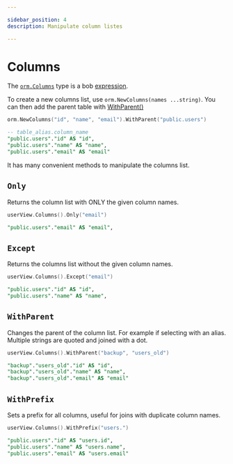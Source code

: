 ```yaml
---

sidebar_position: 4
description: Manipulate column listes

---
```


# Columns

The [`orm.Columns`](https://pkg.go.dev/github.com/stephenafamo/bob/orm#Columns) type is a bob [expression](../query-builder/building-queries#expressions).

To create a new columns list, use `orm.NewColumns(names ...string)`. You can then add the parent table with [WithParent()](#withparent)

```go
orm.NewColumns("id", "name", "email").WithParent("public.users")
```

```sql
-- table_alias.column_name
"public.users"."id" AS "id",
"public.users"."name" AS "name",
"public.users"."email" AS "email"
```

It has many convenient methods to manipulate the columns list.

## `Only`

Returns the column list with ONLY the given column names.

```go
userView.Columns().Only("email")
```

```sql
"public.users"."email" AS "email",
```

## `Except`

Returns the columns list without the given column names.

```go
userView.Columns().Except("email")
```

```sql
"public.users"."id" AS "id",
"public.users"."name" AS "name",
```

## `WithParent`

Changes the parent of the column list. For example if selecting with an alias.  
Multiple strings are quoted and joined with a dot.

```go
userView.Columns().WithParent("backup", "users_old")
```

```sql
"backup"."users_old"."id" AS "id",
"backup"."users_old"."name" AS "name",
"backup"."users_old"."email" AS "email"
```

## `WithPrefix`

Sets a prefix for all columns, useful for joins with duplicate column names.

```go
userView.Columns().WithPrefix("users.")
```

```sql
"public.users"."id" AS "users.id",
"public.users"."name" AS "users.name",
"public.users"."email" AS "users.email"
```

